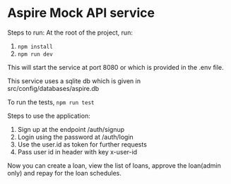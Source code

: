 # Aspire Mock API service

Steps to run:
At the root of the project, run:
1. `npm install`
2. `npm run dev`

This will start the service at port 8080 or which is provided in the .env file.

This service uses a sqlite db which is given in src/config/databases/aspire.db

To run the tests,
`npm run test`

Steps to use the application:
1. Sign up at the endpoint /auth/signup
2. Login using the password at /auth/login
3. Use the user.id as token for further requests
4. Pass user id in header with key x-user-id

Now you can create a loan, view the list of loans, approve the loan(admin only) and repay for the loan schedules.
